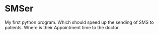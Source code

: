 # SMSer
 My first python program. Which should speed up the sending of SMS to patients. Where is their Appointment time to the doctor.
